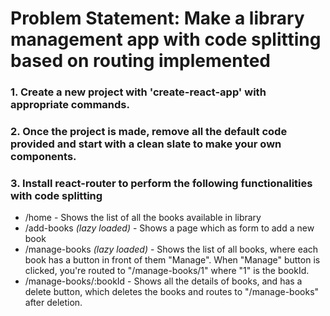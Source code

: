 # Problem Statement: Make a library management app with code splitting based on routing implemented

### 1. Create a new project with 'create-react-app' with appropriate commands.
### 2. Once the project is made, remove all the default code provided and start with a clean slate to make your own components.
### 3. Install react-router to perform the following functionalities with code splitting
- /home - Shows the list of all the books available in library
- /add-books *(lazy loaded)* - Shows a page which as form to add a new book
- /manage-books *(lazy loaded)* - Shows the list of all books, where each book has a button in front of them "Manage". When "Manage" button is clicked, you're routed to "/manage-books/1" where "1" is the bookId.
- /manage-books/:bookId - Shows all the details of books, and has a delete button, which deletes the books and routes to "/manage-books" after deletion.
